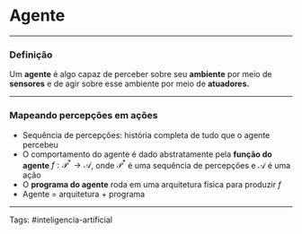 
# Agente

---

### Definição

Um **agente** é algo capaz de perceber sobre seu **ambiente** por meio de **sensores** e de agir sobre esse ambiente por meio de **atuadores.**

---

### Mapeando percepções em ações

- Sequência de percepções: história completa de tudo que o agente percebeu
- O comportamento do agente é dado abstratamente pela **função do agente** $f: \mathcal{P}^* \to \mathcal{A}$, onde $\mathcal{P}^*$ é uma sequência de percepções e $\mathcal{A}$ é uma ação
- O **programa do agente** roda em uma arquitetura física para produzir $f$
- Agente = arquitetura + programa

---

Tags: #inteligencia-artificial

